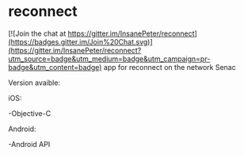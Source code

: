 # reconnect

[![Join the chat at https://gitter.im/InsanePeter/reconnect](https://badges.gitter.im/Join%20Chat.svg)](https://gitter.im/InsanePeter/reconnect?utm_source=badge&utm_medium=badge&utm_campaign=pr-badge&utm_content=badge)
app for reconnect on the network Senac

Version avaible:

iOS:

-Objective-C

Android:

-Android API


